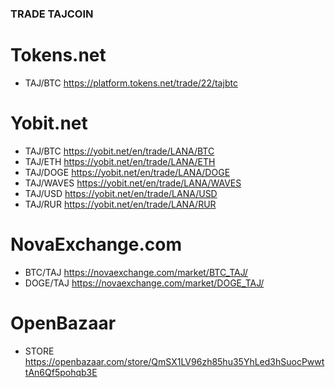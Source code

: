 ### TRADE TAJCOIN

# Tokens.net 

- TAJ/BTC https://platform.tokens.net/trade/22/tajbtc

# Yobit.net 

- TAJ/BTC https://yobit.net/en/trade/LANA/BTC
- TAJ/ETH https://yobit.net/en/trade/LANA/ETH
- TAJ/DOGE https://yobit.net/en/trade/LANA/DOGE
- TAJ/WAVES https://yobit.net/en/trade/LANA/WAVES
- TAJ/USD https://yobit.net/en/trade/LANA/USD
- TAJ/RUR https://yobit.net/en/trade/LANA/RUR


# NovaExchange.com
- BTC/TAJ https://novaexchange.com/market/BTC_TAJ/
- DOGE/TAJ https://novaexchange.com/market/DOGE_TAJ/

# OpenBazaar

- STORE https://openbazaar.com/store/QmSX1LV96zh85hu35YhLed3hSuocPwwttAn6Qf5pohqb3E

